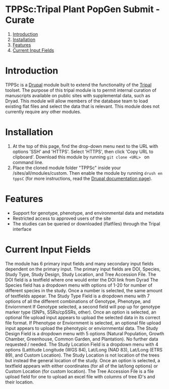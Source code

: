 # TPPSc:Tripal Plant PopGen Submit - Curate
1. [Introduction](#introduction)
2. [Installation](#installation)
3. [Features](#features)
4. [Current Input Fields](#current-input-fields)

# Introduction
TPPSc is a [Drupal](https://www.drupal.org/) module built to extend the functionality of the [Tripal](http://tripal.info/) toolset. The purpose of this tripal module is to permit internal curation of manuscripts available on public sites with supplemental data, such as Dryad. This module will allow members of the database team to load existing flat files and select the data that is relevant. This module does not currently require any other modules.

# Installation
1. At the top of this page, find the drop-down menu next to the URL with options 'SSH' and 'HTTPS'. Select 'HTTPS', then click 'Copy URL to clipboard'. Download this module by running ```git clone <URL> ``` on command line. 
2. Place the cloned module folder "TPPSc" inside your /sites/all/modules/custom. Then enable the module by running ```drush en tppsC``` (for more instructions, read the [Drupal documentation page](https://www.drupal.org/node/120641)).

# Features
- Support for genotype, phenotype, and environmental data and metadata
- Restricted access to approved users of the site
- The studies can be queried or downloaded (flatfiles) through the Tripal interface

# Current Input Fields

The module has 6 primary input fields and many secondary input fields dependent on the primary input. The primary input fields are DOI, Species, Study Type, Study Design, Study Location, and Tree Accession File.
The DOI field is a textfield where one would enter the DOI link from Dyrad
The Species field has a dropdown menu with options of 1-20 for number of different species in the study. Once a number is selected, the same amount of textfields appear.
The Study Type Field is a dropdown menu with 7 options of all the different combinations of Genotype, Phenotype, and Enviornment
    If Genotype selected, a second field will pop up for genotype marker type (SNPs, SSRs/cpSSRs, other). Once an option is selected, an optional file upload input appears to upload the selected data in its correct file format.
    If Phenotype or Enviornment is selected, an optional file upload input appears to upload the phenotypic or enviornmental data.
The Study Design Field is a dropdown menu with 5 options (Natural Population, Growth Chamber, Greenhouse, Common Garden, and Plantation). No further data requested / needed.
The Study Location Field is a dropdown menu with 4 options (Lattitude Longitude (WGS 84), Lat/Long (NAD 83), Lat/Long (ETRS 89), and Custom Location). The Study Location is not location of the trees but instead the general location of the study.
    Once an option is selected, a textfield appears with either coordinates (for all of the lat/long options) or Custom Location (for custom location). 
The Tree Accession File is a file upload field for one to upload an excel file with columns of tree ID's and their location.

